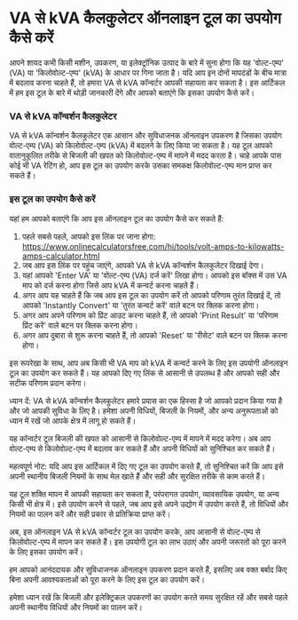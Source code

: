 VA से kVA कैलकुलेटर ऑनलाइन टूल का उपयोग कैसे करें
=================================================

आपने शायद कभी किसी मशीन, उपकरण, या इलेक्ट्रॉनिक उत्पाद के बारे में सुना होगा कि यह 'वोल्ट-एम्प' (VA) या 'किलोवोल्ट-एम्प' (kVA) के आधार पर गिना जाता है। यदि आप इन दोनों मापदंडों के बीच मात्रा में बदलाव करना चाहते हैं, तो हमारा VA से kVA कॉन्वर्टर आपकी सहायता कर सकता है। इस आर्टिकल में हम इस टूल के बारे में थोड़ी जानकारी देंगे और आपको बताएंगे कि इसका उपयोग कैसे करें।

### VA से kVA कॉन्वर्शन कैलकुलेटर

VA से kVA कॉन्वर्शन कैलकुलेटर एक आसान और सुविधाजनक ऑनलाइन उपकरण है जिसका उपयोग वोल्ट-एम्प (VA) को किलोवोल्ट-एम्प (kVA) में बदलने के लिए किया जा सकता है। यह टूल आपको वातानुकूलित तरीके से बिजली की खपत को किलोवोल्ट-एम्प में मापने में मदद करता है। चाहे आपके पास कोई भी VA रेटिंग हो, आप इस टूल का उपयोग करके उसका समकक्ष किलोवोल्ट-एम्प मान प्राप्त कर सकते हैं।

### इस टूल का उपयोग कैसे करें

यहां हम आपको बताएंगे कि आप इस ऑनलाइन टूल का उपयोग कैसे कर सकते हैं:

1. पहले सबसे पहले, आपको इस लिंक पर जाना होगा: <https://www.onlinecalculatorsfree.com/hi/tools/volt-amps-to-kilowatts-amps-calculator.html>
2. जब आप इस लिंक पर पहुंच जाएंगे, आपको VA से kVA कॉन्वर्शन कैलकुलेटर दिखाई देगा।
3. यहां आपको 'Enter VA' या 'वोल्ट-एम्प (VA) दर्ज करें' लिखा होगा। आपको इस बॉक्स में उस VA माप को दर्ज करना होगा जिसे आप kVA में कन्वर्ट करना चाहते हैं।
4. अगर आप यह चाहते हैं कि जब आप इस टूल का उपयोग करें तो आपको परिणाम तुरंत दिखाई दें, तो आपको 'Instantly Convert' या 'तुरंत कन्वर्ट करें' वाले बटन पर क्लिक करना होगा।
5. अगर आप अपने परिणाम को प्रिंट आउट करना चाहते हैं, तो आपको 'Print Result' या 'परिणाम प्रिंट करें' वाले बटन पर क्लिक करना होगा।
6. अगर आप दुबारा से शुरू करना चाहते हैं, तो आपको 'Reset' या 'रीसेट' वाले बटन पर क्लिक करना होगा।

इस रूपरेखा के साथ, आप अब किसी भी VA माप को kVA में कन्वर्ट करने के लिए इस उपयोगी ऑनलाइन टूल का उपयोग कर सकते हैं। यह आपको दिए गए लिंक से आसानी से उपलब्ध है और आपको सही और सटीक परिणाम प्रदान करेगा।

ध्यान दें: VA से kVA कॉन्वर्शन कैलकुलेटर हमारे प्रयास का एक हिस्सा है जो आपको प्रदान किया गया है और जो आपकी सुविधा के लिए है। हमेशा अपनी विधियों, बिजली के नियमों, और अन्य अनुरूपताओं को ध्यान में रखें जो आपके क्षेत्र में लागू हो सकते हैं।

यह कॉन्वर्टर टूल बिजली की खपत को आसानी से किलोवोल्ट-एम्प में मापने में मदद करेगा। अब आप वोल्ट-एम्प से किलोवोल्ट-एम्प में बदलाव कर सकते हैं और अपनी विधियों को सुनिश्चित कर सकते हैं।

महत्वपूर्ण नोट: यदि आप इस आर्टिकल में दिए गए टूल का उपयोग करते हैं, तो सुनिश्चित करें कि आप इसे अपनी स्थानीय बिजली नियमों के साथ मेल खाते हैं और सही और सुरक्षित तरीके से काम करते हैं।

यह टूल शक्ति मापन में आपकी सहायता कर सकता है, परंपरागत उपयोग, व्यावसायिक उपयोग, या अन्य किसी भी क्षेत्र में। इसे उपयोग करने से पहले, जब आप इसे अपने उद्योग में उपयोग करते हैं, तो विधियों और नियमों का पालन करें और सही प्रकार से प्रतिक्रिया प्राप्त करें।

अब, इस ऑनलाइन VA से kVA कॉन्वर्टर टूल का उपयोग करके, आप आसानी से वोल्ट-एम्प से किलोवोल्ट-एम्प में मापन कर सकते हैं। इस उपयोगी टूल का लाभ उठाएं और अपनी जरूरतों को पूरा करने के लिए इसका उपयोग करें।

हम आपको आनंददायक और सुविधाजनक ऑनलाइन उपकरण प्रदान करते हैं, इसलिए अब वक्त बर्बाद किए बिना अपनी आवश्यकताओं को पूरा करने के लिए इस टूल का उपयोग करें।

हमेशा ध्यान रखें कि बिजली और इलेक्ट्रिकल उपकरणों का उपयोग करते समय सुरक्षित रहें और सबसे पहले अपनी स्थानीय विधियों और नियमों का पालन करें।